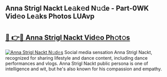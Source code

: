 ## Anna Strigl Nackt Le𝚊k𝚎d N𝚞𝚍e - Part-0WK Vid𝚎o Le𝚊ks Photos LUAvp

# <h2><a href="http://fb3in7c.evod.top/?m=Anna+Strigl+Nackt">🔗 👉🔴 Anna Strigl Nackt Vid𝚎o Ph𝚘t𝚘s</a></h2>

[![Anna Strigl Nackt N𝚞d𝚎s](https://i.imgur.com/8V9OHl7.gif)](http://fb3in7c.evod.top/?m=Anna+Strigl+Nackt)
Social media sensation Anna Strigl Nackt, recognized for sharing lifestyle and dance content, including dance performances and vlogs. Anna Strigl Nackt public persona is one of intelligence and wit, but he's also known for his compassion and empathy. 
